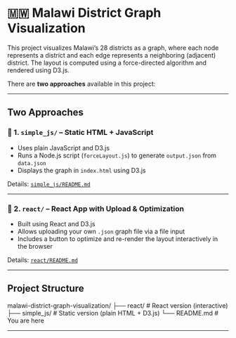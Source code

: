 # 🇲🇼 Malawi District Graph Visualization

This project visualizes Malawi’s 28 districts as a graph, where each node represents a district and each edge represents a neighboring (adjacent) district. The layout is computed using a force-directed algorithm and rendered using D3.js.

There are **two approaches** available in this project:

---

## Two Approaches

### 🔹 1. `simple_js/` – Static HTML + JavaScript

- Uses plain JavaScript and D3.js
- Runs a Node.js script (`forceLayout.js`) to generate `output.json` from `data.json`
- Displays the graph in `index.html` using D3.js

Details: [`simple_js/README.md`](./simple_js/README.md)

---

### 🔹 2. `react/` – React App with Upload & Optimization

- Built using React and D3.js
- Allows uploading your own `.json` graph file via a file input
- Includes a button to optimize and re-render the layout interactively in the browser

Details: [`react/README.md`](./react/README.md)

---

## Project Structure

malawi-district-graph-visualization/
├── react/ # React version (interactive)
├── simple_js/ # Static version (plain HTML + D3.js)
└── README.md # You are here

---